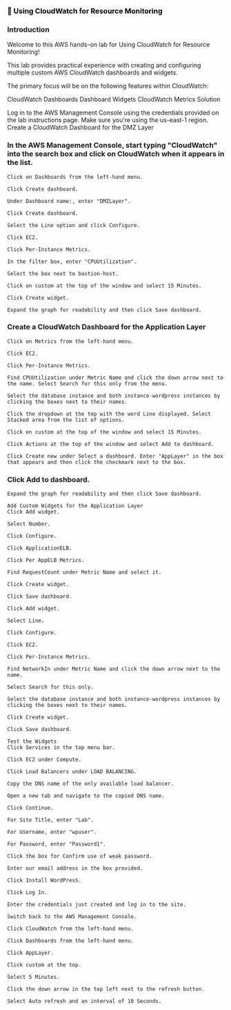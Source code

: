 ### <span style="color: black">&#x1F535; Using CloudWatch for Resource Monitoring


### Introduction

Welcome to this AWS hands-on lab for Using CloudWatch for Resource Monitoring!

This lab provides practical experience with creating and configuring multiple custom AWS CloudWatch dashboards and widgets.

The primary focus will be on the following features within CloudWatch:

CloudWatch Dashboards
Dashboard Widgets
CloudWatch Metrics
Solution

Log in to the AWS Management Console using the credentials provided on the lab instructions page. Make sure you're using the us-east-1 region.
Create a CloudWatch Dashboard for the DMZ Layer

### In the AWS Management Console, start typing "CloudWatch" into the search box and click on CloudWatch when it appears in the list.
```
Click on Dashboards from the left-hand menu.

Click Create dashboard.

Under Dashboard name:, enter "DMZLayer".

Click Create dashboard.

Select the Line option and click Configure.

Click EC2.

Click Per-Instance Metrics.

In the filter box, enter "CPUUtilization".

Select the box next to bastion-host.

Click on custom at the top of the window and select 15 Minutes.

Click Create widget.

Expand the graph for readability and then click Save dashboard.
```

### Create a CloudWatch Dashboard for the Application Layer
```
Click on Metrics from the left-hand menu.

Click EC2.

Click Per-Instance Metrics.

Find CPUUtilization under Metric Name and click the down arrow next to the name. Select Search for this only from the menu.

Select the database instance and both instance-wordpress instances by clicking the boxes next to their names.

Click the dropdown at the top with the word Line displayed. Select Stacked area from the list of options.

Click on custom at the top of the window and select 15 Minutes.

Click Actions at the top of the window and select Add to dashboard.

Click Create new under Select a dashboard. Enter "AppLayer" in the box that appears and then click the checkmark next to the box.
```
### Click Add to dashboard.
```
Expand the graph for readability and then click Save dashboard.

Add Custom Widgets for the Application Layer
Click Add widget.

Select Number.

Click Configure.

Click ApplicationELB.

Click Per AppELB Metrics.

Find RequestCount under Metric Name and select it.

Click Create widget.

Click Save dashboard.

Click Add widget.

Select Line.

Click Configure.

Click EC2.

Click Per-Instance Metrics.

Find NetworkIn under Metric Name and click the down arrow next to the name.

Select Search for this only.

Select the database instance and both instance-wordpress instances by clicking the boxes next to their names.

Click Create widget.

Click Save dashboard.

Test the Widgets
Click Services in the top menu bar.

Click EC2 under Compute.

Click Load Balancers under LOAD BALANCING.

Copy the DNS name of the only available load balancer.

Open a new tab and navigate to the copied DNS name.

Click Continue.

For Site Title, enter "Lab".

For Username, enter "wpuser".

For Password, enter "Password1".

Click the box for Confirm use of weak password.

Enter our email address in the box provided.

Click Install WordPresS.

Click Log In.

Enter the credentials just created and log in to the site.

Switch back to the AWS Management Console.

Click CloudWatch from the left-hand menu.

Click Dashboards from the left-hand menu.

Click AppLayer.

Click custom at the top.

Select 5 Minutes.

Click the down arrow in the top left next to the refresh button.

Select Auto refresh and an interval of 10 Seconds.
```
